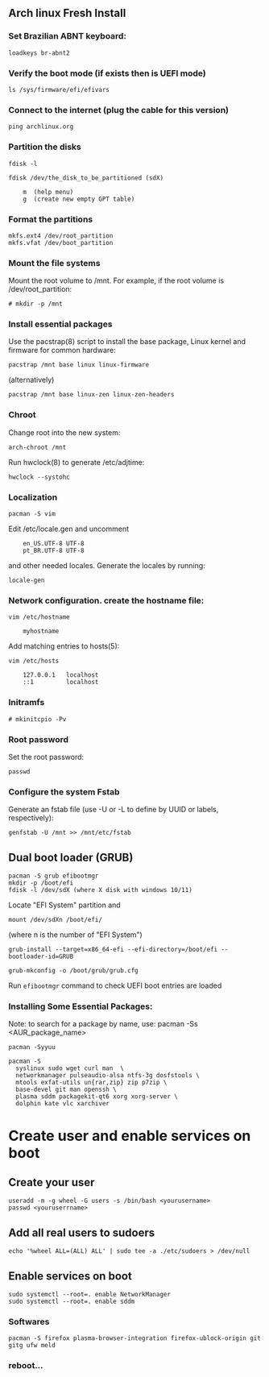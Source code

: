 ## Arch linux Fresh Install

### Set Brazilian ABNT keyboard:
```
loadkeys br-abnt2
```

### Verify the boot mode (if exists then is UEFI mode)
```
ls /sys/firmware/efi/efivars
```
### Connect to the internet (plug the cable for this version)
```
ping archlinux.org
```

### Partition the disks
```
fdisk -l

fdisk /dev/the_disk_to_be_partitioned (sdX)

	m  (help menu)
	g  (create new empty GPT table)
```

### Format the partitions
```
mkfs.ext4 /dev/root_partition
mkfs.vfat /dev/boot_partition
```
### Mount the file systems

Mount the root volume to /mnt. For example, if the root volume is /dev/root_partition:
```
# mkdir -p /mnt
```

### Install essential packages

Use the pacstrap(8) script to install the base package, Linux kernel and firmware for common hardware:
```
pacstrap /mnt base linux linux-firmware
```
(alternatively)
```
pacstrap /mnt base linux-zen linux-zen-headers
```
###  Chroot
Change root into the new system:
```
arch-chroot /mnt
```

Run hwclock(8) to generate /etc/adjtime:
```
hwclock --systohc
```
### Localization
```	
pacman -S vim
```
Edit /etc/locale.gen and uncomment 
```
	en_US.UTF-8 UTF-8 
	pt_BR.UTF-8 UTF-8
```
and other needed locales. Generate the locales by running:
```
locale-gen
```
### Network configuration. create the hostname file:
```
vim /etc/hostname

	myhostname
```

Add matching entries to hosts(5):
```
vim /etc/hosts

	127.0.0.1	localhost
	::1			localhost
```

### Initramfs
```
# mkinitcpio -Pv
```

### Root password

Set the root password:
```
passwd
```
### Configure the system Fstab
Generate an fstab file (use -U or -L to define by UUID or labels, respectively):
```
genfstab -U /mnt >> /mnt/etc/fstab
```
## Dual boot loader (GRUB)
```
pacman -S grub efibootmgr
mkdir -p /boot/efi
fdisk -l /dev/sdX (where X disk with windows 10/11)
```
Locate "EFI System" partition and
```
mount /dev/sdXn /boot/efi/
```
(where n is the number of "EFI System")
```
grub-install --target=x86_64-efi --efi-directory=/boot/efi --bootloader-id=GRUB
```
```
grub-mkconfig -o /boot/grub/grub.cfg
```

Run `efibootmgr` command to check UEFI boot entries are loaded

### Installing Some Essential Packages:

Note: to search for a package by name, use: pacman -Ss <AUR_package_name> 
```
pacman -Syyuu

pacman -S 
  syslinux sudo wget curl man  \
  networkmanager pulseaudio-alsa ntfs-3g dosfstools \
  mtools exfat-utils un{rar,zip} zip p7zip \
  base-devel git man openssh \
  plasma sddm packagekit-qt6 xorg xorg-server \
  dolphin kate vlc xarchiver 
```

# Create user and enable services on boot

## Create your user
```
useradd -m -g wheel -G users -s /bin/bash <yourusername>
passwd <youruserrname>
```

## Add all real users to sudoers
```
echo '%wheel ALL=(ALL) ALL' | sudo tee -a ./etc/sudoers > /dev/null
```

## Enable services on boot
```
sudo systemctl --root=. enable NetworkManager
sudo systemctl --root=. enable sddm
```

### Softwares
```
pacman -S firefox plasma-browser-integration firefox-ublock-origin git gitg ufw meld
```

### reboot...
